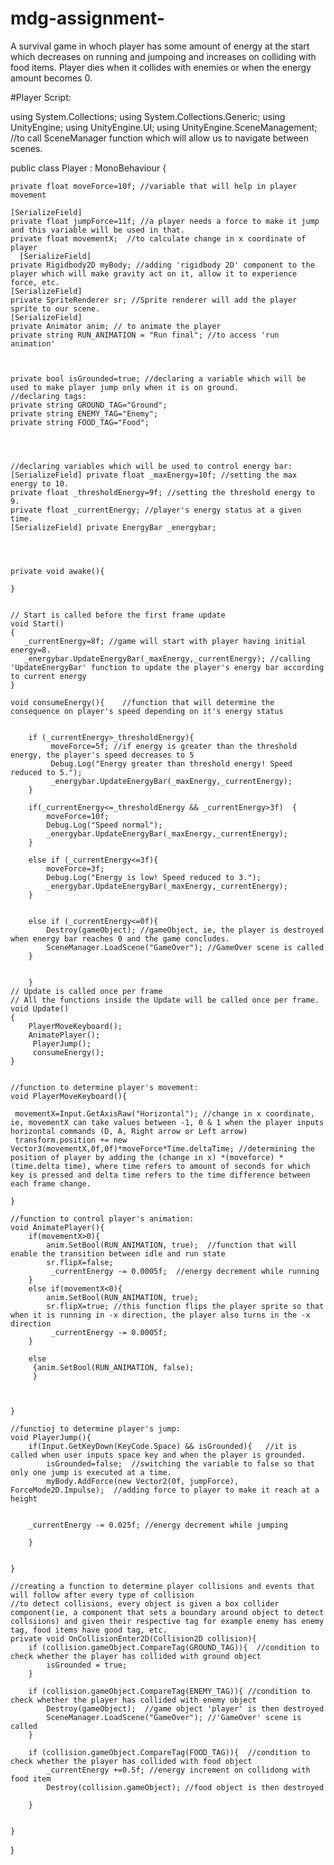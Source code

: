 # mdg-assignment-
A survival game in whoch player has some amount of energy at the start which decreases on running and jumpoing and increases on colliding with food items. Player dies when it collides with enemies or when the energy amount becomes 0.


#Player Script:

using System.Collections;
using System.Collections.Generic;
using UnityEngine;
using UnityEngine.UI;
using UnityEngine.SceneManagement; //to call SceneManager function which will allow us to navigate between scenes. 

public class Player : MonoBehaviour
{

    private float moveForce=10f; //variable that will help in player movement
    
    [SerializeField]
    private float jumpForce=11f; //a player needs a force to make it jump and this variable will be used in that. 
    private float movementX;  //to calculate change in x coordinate of player
      [SerializeField]
    private Rigidbody2D myBody; //adding 'rigidbody 2D' component to the player which will make gravity act on it, allow it to experience force, etc. 
    [SerializeField]
    private SpriteRenderer sr; //Sprite renderer will add the player sprite to our scene. 
    [SerializeField]
    private Animator anim; // to animate the player
    private string RUN_ANIMATION = "Run final"; //to access 'run animation'
    


    private bool isGrounded=true; //declaring a variable which will be used to make player jump only when it is on ground. 
    //declaring tags:
    private string GROUND_TAG="Ground"; 
    private string ENEMY_TAG="Enemy";
    private string FOOD_TAG="Food";




    //declaring variables which will be used to control energy bar:
    [SerializeField] private float _maxEnergy=10f; //setting the max energy to 10.
    private float _thresholdEnergy=9f; //setting the threshold energy to 9.
    private float _currentEnergy; //player's energy status at a given time. 
    [SerializeField] private EnergyBar _energybar;




    private void awake(){
    
    }


    // Start is called before the first frame update
    void Start()
    {
       _currentEnergy=8f; //game will start with player having initial energy=8.
       _energybar.UpdateEnergyBar(_maxEnergy,_currentEnergy); //calling 'UpdateEnergyBar' function to update the player's energy bar according to current energy
    }

    void consumeEnergy(){    //function that will determine the consequence on player's speed depending on it's energy status
        
     
        if (_currentEnergy>_thresholdEnergy){
             moveForce=5f; //if energy is greater than the threshold energy, the player's speed decreases to 5
             Debug.Log("Energy greater than threshold energy! Speed reduced to 5.");
             _energybar.UpdateEnergyBar(_maxEnergy,_currentEnergy);
        }

        if(_currentEnergy<=_thresholdEnergy && _currentEnergy>3f)  {
            moveForce=10f;
            Debug.Log("Speed normal");
            _energybar.UpdateEnergyBar(_maxEnergy,_currentEnergy);
        } 
        
        else if (_currentEnergy<=3f){
            moveForce=3f;
            Debug.Log("Energy is low! Speed reduced to 3.");
            _energybar.UpdateEnergyBar(_maxEnergy,_currentEnergy);
        }
           

        else if (_currentEnergy<=0f){
            Destroy(gameObject); //gameObject, ie, the player is destroyed when energy bar reaches 0 and the game concludes. 
            SceneManager.LoadScene("GameOver"); //GameOver scene is called
        }
            
   
        }
    // Update is called once per frame 
    // All the functions inside the Update will be called once per frame. 
    void Update()
    {
        PlayerMoveKeyboard();
        AnimatePlayer();
         PlayerJump();
         consumeEnergy();
    }

   
    //function to determine player's movement:
    void PlayerMoveKeyboard(){

     movementX=Input.GetAxisRaw("Horizontal"); //change in x coordinate, ie, movementX can take values between -1, 0 & 1 when the player inputs horizontal commands (D, A, Right arrow or Left arrow) 
     transform.position += new Vector3(movementX,0f,0f)*moveForce*Time.deltaTime; //determining the position of player by adding the (change in x) *(moveforce) *(time.delta time), where time refers to amount of seconds for which key is pressed and delta time refers to the time difference between each frame change. 
          
    }

    //function to control player's animation:
    void AnimatePlayer(){
        if(movementX>0){
            anim.SetBool(RUN_ANIMATION, true);  //function that will enable the transition between idle and run state
            sr.flipX=false;
             _currentEnergy -= 0.0005f;  //energy decrement while running
        }
        else if(movementX<0){
            anim.SetBool(RUN_ANIMATION, true);
            sr.flipX=true; //this function flips the player sprite so that when it is running in -x direction, the player also turns in the -x direction
             _currentEnergy -= 0.0005f;
        }

        else
         {anim.SetBool(RUN_ANIMATION, false);
         }


    
    }
    
    //functioj to determine player's jump:
    void PlayerJump(){
        if(Input.GetKeyDown(KeyCode.Space) && isGrounded){   //it is called when user inputs space key and when the player is grounded. 
            isGrounded=false;  //switching the variable to false so that only one jump is executed at a time. 
            myBody.AddForce(new Vector2(0f, jumpForce), ForceMode2D.Impulse);  //adding force to player to make it reach at a height
          
            
        _currentEnergy -= 0.025f; //energy decrement while jumping
           
        }
        
        
    }

    //creating a function to determine player collisions and events that will follow after every type of collision
    //to detect collisions, every object is given a box collider component(ie, a component that sets a boundary around object to detect collsiions) and given their respective tag for example enemy has enemy tag, food items have good tag, etc. 
    private void OnCollisionEnter2D(Collision2D collision){
        if (collision.gameObject.CompareTag(GROUND_TAG)){  //condition to check whether the player has collided with ground object
            isGrounded = true;
        }

        if (collision.gameObject.CompareTag(ENEMY_TAG)){ //condition to check whether the player has collided with enemy object
            Destroy(gameObject);  //game object 'player' is then destroyed
            SceneManager.LoadScene("GameOver"); //'GameOver' scene is called
        }

        if (collision.gameObject.CompareTag(FOOD_TAG)){  //condition to check whether the player has collided with food object
            _currentEnergy +=0.5f; //energy increment on collidong with food item
            Destroy(collision.gameObject); //food object is then destroyed
           
        }


    }



}
